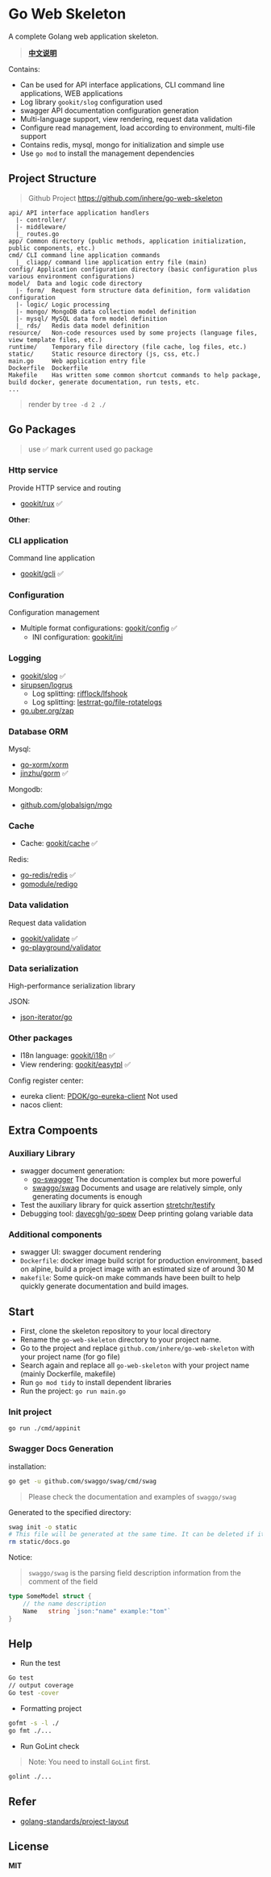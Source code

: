 # Go Web Skeleton

A complete Golang web application skeleton.

> **[中文说明](README.zh-CN.md)**

Contains:

- Can be used for API interface applications, CLI command line applications, WEB applications
- Log library `gookit/slog` configuration used
- swagger API documentation configuration generation
- Multi-language support, view rendering, request data validation
- Configure read management, load according to environment, multi-file support
- Contains redis, mysql, mongo for initialization and simple use
- Use `go mod` to install the management dependencies

## Project Structure

> Github Project https://github.com/inhere/go-web-skeleton

```text
api/ API interface application handlers
  |- controller/
  |- middleware/
  |_ routes.go
app/ Common directory (public methods, application initialization, public components, etc.)
cmd/ CLI command line application commands
  |_ cliapp/ command line application entry file (main)
config/ Application configuration directory (basic configuration plus various environment configurations)
model/  Data and logic code directory
  |- form/  Request form structure data definition, form validation configuration
  |- logic/ Logic processing
  |- mongo/ MongoDB data collection model definition
  |- mysql/ MySQL data form model definition
  |_ rds/   Redis data model definition
resource/   Non-code resources used by some projects (language files, view template files, etc.)
runtime/    Temporary file directory (file cache, log files, etc.)
static/     Static resource directory (js, css, etc.)
main.go     Web application entry file
Dockerfile  Dockerfile
Makefile    Has written some common shortcut commands to help package, build docker, generate documentation, run tests, etc.
...
```

> render by `tree -d 2 ./`

## Go Packages

> use ✅ mark current used go package

### Http service

Provide HTTP service and routing

- [gookit/rux](https://github.com/gookit/rux) ✅

**Other**:

### CLI application

Command line application

- [gookit/gcli](https://github.com/gookit/gcli) ✅

### Configuration

Configuration management

- Multiple format configurations: [gookit/config](https://github.com/gookit/config) ✅
  - INI configuration: [gookit/ini](https://github.com/gookit/ini)

### Logging

  - [gookit/slog](https://github.com/gookit/slog) ✅
  - [sirupsen/logrus](https://github.com/sirupsen/logrus)
    - Log splitting: [rifflock/lfshook](https://github.com/rifflock/lfshook)
    - Log splitting: [lestrrat-go/file-rotatelogs](https://github.com/lestrrat-go/file-rotatelogs)
  - [go.uber.org/zap](https://github.com/uber-go/zap)

### Database ORM

Mysql:

- [go-xorm/xorm](https://github.com/go-xorm/xorm)
- [jinzhu/gorm](https://github.com/jinzhu/gorm) ✅

Mongodb:

- [github.com/globalsign/mgo](https://github.com/globalsign/mgo)

### Cache

- Cache: [gookit/cache](https://github.com/gookit/cache) ✅

Redis:

- [go-redis/redis](https://github.com/go-redis/redis) ✅
- [gomodule/redigo](https://github.com/gomodule/redigo/redis)

### Data validation

Request data validation

- [gookit/validate](https://github.com/gookit/validate) ✅
- [go-playground/validator](https://github.com/go-playground/validator)

### Data serialization

High-performance  serialization library

JSON:

- [json-iterator/go](https://github.com/json-iterator/go)

### Other packages

- I18n language: [gookit/i18n](https://github.com/gookit/i18n) ✅
- View rendering: [gookit/easytpl](https://github.com/gookit/easytpl) ✅

Config register center:

- eureka client: [PDOK/go-eureka-client](https://github.com/PDOK/go-eureka-client) Not used
- nacos client:

## Extra Compoents

### Auxiliary Library

- swagger document generation:
  - [go-swagger](https://github.com/go-swagger/go-swagger) The documentation is complex but more powerful
  - [swaggo/swag](https://github.com/swaggo/swag) Documents and usage are relatively simple, only generating documents is enough
- Test the auxiliary library for quick assertion [stretchr/testify](https://github.com/stretchr/testify)
- Debugging tool: [davecgh/go-spew](https://github.com/davecgh/go-spew) Deep printing golang variable data

### Additional components

- swagger UI: swagger document rendering
- `Dockerfile`: docker image build script for production environment, based on alpine, build a project image with an estimated size of around 30 M
- `makefile`: Some quick-on make commands have been built to help quickly generate documentation and build images.

## Start

- First, clone the skeleton repository to your local directory
- Rename the `go-web-skeleton` directory to your project name.
- Go to the project and replace `github.com/inhere/go-web-skeleton` with your project name (for go file)
- Search again and replace all `go-web-skeleton` with your project name (mainly Dockerfile, makefile)
- Run `go mod tidy` to install dependent libraries
- Run the project: `go run main.go`

### Init project

```shell
go run ./cmd/appinit
```

### Swagger Docs Generation

installation:

```bash
go get -u github.com/swaggo/swag/cmd/swag
```

> Please check the documentation and examples of `swaggo/swag`

Generated to the specified directory:

```bash
swag init -o static
# This file will be generated at the same time. It can be deleted if it is not needed.
rm static/docs.go
```

Notice:

> `swaggo/swag` is the parsing field description information from the comment of the field

```go
type SomeModel struct {
	// the name description
	Name   string `json:"name" example:"tom"`
}	
```

## Help

- Run the test

```bash
Go test
// output coverage
Go test -cover
```

- Formatting project

```bash
gofmt -s -l ./
go fmt ./...
```

- Run GoLint check

> Note: You need to install `GoLint` first.

```bash
golint ./...
```

## Refer

- [golang-standards/project-layout](https://github.com/golang-standards/project-layout)

## License

**MIT**
